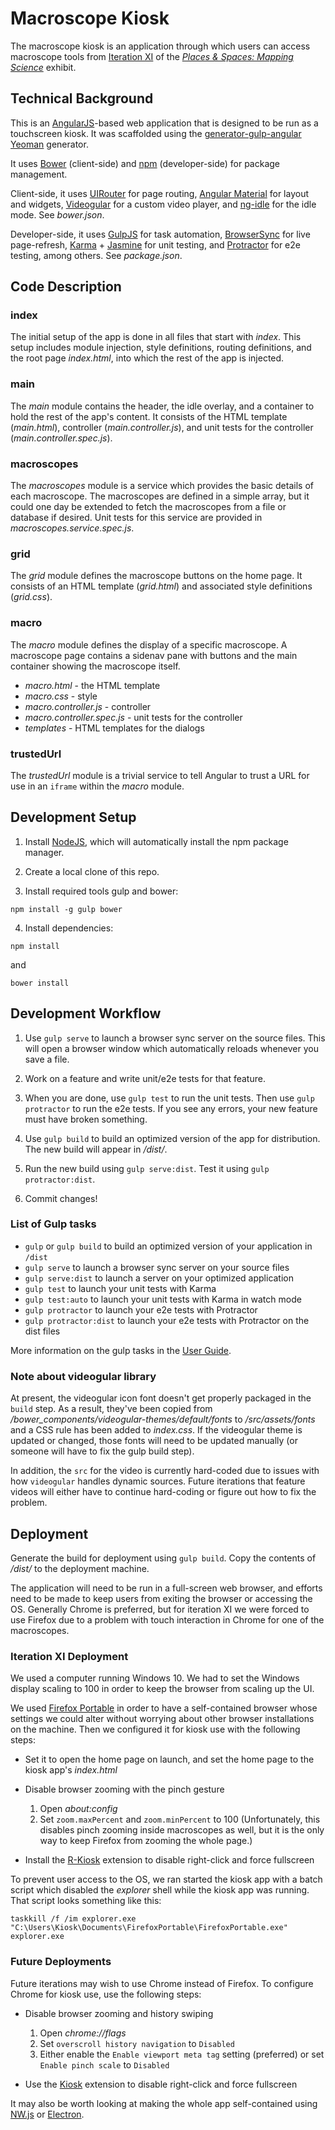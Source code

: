 # Macroscope Kiosk

The macroscope kiosk is an application through which users can access macroscope tools from [Iteration XI](http://scimaps.org/iteration/11) of the *[Places & Spaces: Mapping Science](http://scimaps.org/)* exhibit. 

## Technical Background

This is an [AngularJS](https://angularjs.org/)-based web application that is designed to be run as a touchscreen kiosk. It was scaffolded using the [generator-gulp-angular](https://github.com/Swiip/generator-gulp-angular) [Yeoman](http://yeoman.io/) generator. 

It uses [Bower](http://bower.io/) (client-side) and [npm](https://www.npmjs.com/) (developer-side) for package management.

Client-side, it uses [UIRouter](https://angular-ui.github.io/ui-router/) for page routing, [Angular Material](https://material.angularjs.org) for layout and widgets, [Videogular](http://www.videogular.com/) for a custom video player, and [ng-idle](https://hackedbychinese.github.io/ng-idle/) for the idle mode. See *bower.json*.

Developer-side, it uses [GulpJS](http://gulpjs.com/) for task automation, [BrowserSync](https://www.browsersync.io/) for live page-refresh, [Karma](https://karma-runner.github.io) + [Jasmine](http://jasmine.github.io/) for unit testing, and [Protractor](http://www.protractortest.org) for e2e testing, among others. See *package.json*.

## Code Description

### index
The initial setup of the app is done in all files that start with *index*. This setup includes module injection, style definitions, routing definitions, and the root page *index.html*, into which the rest of the app is injected. 

### main
The *main* module contains the header, the idle overlay, and a container to hold the rest of the app's content. It consists of the HTML template (*main.html*), controller (*main.controller.js*), and unit tests for the controller (*main.controller.spec.js*). 

### macroscopes
The *macroscopes* module is a service which provides the basic details of each macroscope. The macroscopes are defined in a simple array, but it could one day be extended to fetch the macroscopes from a file or database if desired. Unit tests for this service are provided in *macroscopes.service.spec.js*.

### grid
The *grid* module defines the macroscope buttons on the home page. It consists of an HTML template (*grid.html*) and associated style definitions (*grid.css*). 

### macro
The *macro* module defines the display of a specific macroscope. A macroscope page contains a sidenav pane with buttons and the main container showing the macroscope itself. 

- *macro.html* - the HTML template
- *macro.css* - style
- *macro.controller.js* - controller
- *macro.controller.spec.js* - unit tests for the controller
- *templates* - HTML templates for the dialogs

### trustedUrl
The *trustedUrl* module is a trivial service to tell Angular to trust a URL for use in an `iframe` within the *macro* module. 

## Development Setup
1. Install [NodeJS](https://nodejs.org), which will automatically install the npm package manager. 

2. Create a local clone of this repo. 

3. Install required tools gulp and bower:
```
npm install -g gulp bower
```

4. Install dependencies:
```
npm install
```
and
```
bower install
```

## Development Workflow

1. Use `gulp serve` to launch a browser sync server on the source files. This will open a browser window which automatically reloads whenever you save a file. 

2. Work on a feature and write unit/e2e tests for that feature. 

3. When you are done, use `gulp test` to run the unit tests. Then use `gulp protractor` to run the e2e tests. If you see any errors, your new feature must have broken something. 

4. Use `gulp build` to build an optimized version of the app for distribution. The new build will appear in */dist/*. 

5. Run the new build using `gulp serve:dist`. Test it using `gulp protractor:dist`. 

6. Commit changes!

### List of Gulp tasks

* `gulp` or `gulp build` to build an optimized version of your application in `/dist`
* `gulp serve` to launch a browser sync server on your source files
* `gulp serve:dist` to launch a server on your optimized application
* `gulp test` to launch your unit tests with Karma
* `gulp test:auto` to launch your unit tests with Karma in watch mode
* `gulp protractor` to launch your e2e tests with Protractor
* `gulp protractor:dist` to launch your e2e tests with Protractor on the dist files

More information on the gulp tasks in the [User Guide](https://github.com/Swiip/generator-gulp-angular/blob/master/docs/user-guide.md).

### Note about videogular library
At present, the videogular icon font doesn't get properly packaged in the `build` step. As a result, they've been copied from */bower_components/videogular-themes/default/fonts* to */src/assets/fonts* and a CSS rule has been added to *index.css*. If the videogular theme is updated or changed, those fonts will need to be updated manually (or someone will have to fix the gulp build step). 

In addition, the `src` for the video is currently hard-coded due to issues with how `videogular` handles dynamic sources. Future iterations that feature videos will either have to continue hard-coding or figure out how to fix the problem. 

## Deployment

Generate the build for deployment using `gulp build`. Copy the contents of */dist/* to the deployment machine. 

The application will need to be run in a full-screen web browser, and efforts need to be made to keep users from exiting the browser or accessing the OS. Generally Chrome is preferred, but for iteration XI we were forced to use Firefox due to a problem with touch interaction in Chrome for one of the macroscopes. 

### Iteration XI Deployment
We used a computer running Windows 10. We had to set the Windows display scaling to 100 in order to keep the browser from scaling up the UI. 

We used [Firefox Portable](http://portableapps.com/apps/internet/firefox_portable) in order to have a self-contained browser whose settings we could alter without worrying about other browser installations on the machine. Then we configured it for kiosk use with the following steps:

- Set it to open the home page on launch, and set the home page to the kiosk app's *index.html*
- Disable browser zooming with the pinch gesture
  1. Open *about:config*
  2. Set `zoom.maxPercent` and `zoom.minPercent` to 100 (Unfortunately, this disables pinch zooming inside macroscopes as well, but it is the only way to keep Firefox from zooming the whole page.)

- Install the [R-Kiosk](https://addons.mozilla.org/en-US/firefox/addon/r-kiosk/) extension to disable right-click and force fullscreen

To prevent user access to the OS, we ran started the kiosk app with a batch script which disabled the *explorer* shell while the kiosk app was running. That script looks something like this:

```
taskkill /f /im explorer.exe
"C:\Users\Kiosk\Documents\FirefoxPortable\FirefoxPortable.exe"
explorer.exe
```

### Future Deployments
Future iterations may wish to use Chrome instead of Firefox. To configure Chrome for kiosk use, use the following steps:

- Disable browser zooming and history swiping
  1. Open *chrome://flags*
  2. Set `overscroll history navigation` to `Disabled`
  3. Either enable the `Enable viewport meta tag` setting (preferred) or set `Enable pinch scale` to `Disabled`

- Use the [Kiosk](https://chrome.google.com/webstore/detail/kiosk/afhcomalholahplbjhnmahkoekoijban) extension to disable right-click and force fullscreen

It may also be worth looking at making the whole app self-contained using [NW.js](http://nwjs.io/) or [Electron](http://electron.atom.io/). 
